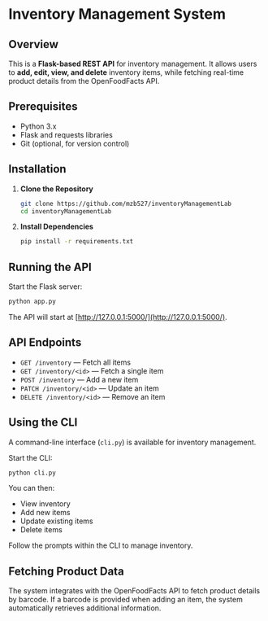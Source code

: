 # Inventory Management System

## Overview
This is a **Flask-based REST API** for inventory management. It allows users to **add, edit, view, and delete** inventory items, while fetching real-time product details from the OpenFoodFacts API.

## Prerequisites
- Python 3.x
- Flask and requests libraries
- Git (optional, for version control)

## Installation

1. **Clone the Repository**
    ```bash
    git clone https://github.com/mzb527/inventoryManagementLab
    cd inventoryManagementLab
    ```

2. **Install Dependencies**
    ```bash
    pip install -r requirements.txt
    ```

## Running the API

Start the Flask server:
```bash
python app.py
```
The API will start at [http://127.0.0.1:5000/](http://127.0.0.1:5000/).

## API Endpoints

- `GET /inventory` — Fetch all items
- `GET /inventory/<id>` — Fetch a single item
- `POST /inventory` — Add a new item
- `PATCH /inventory/<id>` — Update an item
- `DELETE /inventory/<id>` — Remove an item

## Using the CLI

A command-line interface (`cli.py`) is available for inventory management.

Start the CLI:
```bash
python cli.py
```

You can then:
- View inventory
- Add new items
- Update existing items
- Delete items

Follow the prompts within the CLI to manage inventory.

## Fetching Product Data

The system integrates with the OpenFoodFacts API to fetch product details by barcode. If a barcode is provided when adding an item, the system automatically retrieves additional information.